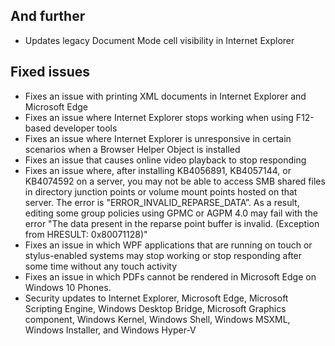 ## And further
- Updates legacy Document Mode cell visibility in Internet Explorer

## Fixed issues
- Fixes an issue with printing XML documents in Internet Explorer and Microsoft Edge
- Fixes an issue where Internet Explorer stops working when using F12-based developer tools
- Fixes an issue where Internet Explorer is unresponsive in certain scenarios when a Browser Helper Object is installed
- Fixes an issue that causes online video playback to stop responding
- Fixes an issue where, after installing KB4056891, KB4057144, or KB4074592 on a server, you may not be able to access SMB shared files in directory junction points or volume mount points hosted on that server. The error is "ERROR_INVALID_REPARSE_DATA”. As a result, editing some group policies using GPMC or AGPM 4.0 may fail with the error "The data present in the reparse point buffer is invalid. (Exception from HRESULT: 0x80071128)"
- Fixes an issue in which WPF applications that are running on touch or stylus-enabled systems may stop working or stop responding after some time without any touch activity
- Fixes an issue in which PDFs cannot be rendered in Microsoft Edge on Windows 10 Phones.
- Security updates to Internet Explorer, Microsoft Edge, Microsoft Scripting Engine, Windows Desktop Bridge, Microsoft Graphics component, Windows Kernel, Windows Shell, Windows MSXML, Windows Installer, and Windows Hyper-V